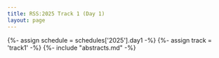 ```yaml
---
title: RSS:2025 Track 1 (Day 1)
layout: page
---
```

{%- assign schedule = schedules['2025'].day1 -%}
{%- assign track = 'track1' -%}
{%- include "abstracts.md" -%}